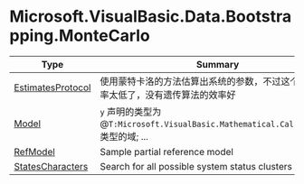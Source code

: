 ﻿
# Microsoft.VisualBasic.Data.Bootstrapping.MonteCarlo

|Type|Summary|
|----|-------|
|<a href="#" onClick="load('/docs/Microsoft.VisualBasic.Data.Bootstrapping.MonteCarlo/EstimatesProtocol.md')">EstimatesProtocol</a>|使用蒙特卡洛的方法估算出系统的参数，不过这个方法的效率太低了，没有遗传算法的效率好|
|<a href="#" onClick="load('/docs/Microsoft.VisualBasic.Data.Bootstrapping.MonteCarlo/Model.md')">Model</a>|``y`` 声明的类型为@``T:Microsoft.VisualBasic.Mathematical.Calculus.var``类型的域; ...|
|<a href="#" onClick="load('/docs/Microsoft.VisualBasic.Data.Bootstrapping.MonteCarlo/RefModel.md')">RefModel</a>|Sample partial reference model|
|<a href="#" onClick="load('/docs/Microsoft.VisualBasic.Data.Bootstrapping.MonteCarlo/StatesCharacters.md')">StatesCharacters</a>|Search for all possible system status clusters|

